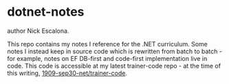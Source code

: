 # dotnet-notes

author Nick Escalona.

This repo contains my notes I reference for the .NET curriculum.
Some notes I instead keep in source code which is rewritten from batch to batch -
for example, notes on EF DB-first and code-first implementation live in code.
This code is accessible at my latest trainer-code repo - at the time of this
writing, [1909-sep30-net/trainer-code](https://github.com/1909-sep30-net/trainer-code/).
